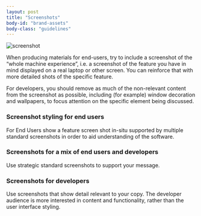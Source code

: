 ```yaml
---
layout: post
title: "Screenshots"
body-id: "brand-assets"
body-class: "guidelines"
---
```

<div class="p-strip">
  <div class="row">
    <div class="col-8">
      <img src="{{ site.assets_path }}2e62cdb4-desktop-developer-hero.png?w=600" alt="screenshot" />
      <p>When producing materials for end-users, try to include a screenshot of the “whole machine experience”, i.e. a screenshot of the feature you have in mind displayed on a real laptop or other screen. You can reinforce that with more detailed shots
        of the specific feature.</p>
      <p>For developers, you should remove as much of the non-relevant content from the screenshot as possible, including (for example) window decoration and wallpapers, to focus attention on the specific element being discussed.</p>
      <h3>Screenshot styling for end users</h3>
      <p>For End Users show a feature screen shot in-situ supported by multiple standard screenshots in order to aid understanding of the software.</p>
      <h3>Screenshots for a mix of end users and developers</h3>
      <p>Use strategic standard screenshots to support your message.</p>
      <h3>Screenshots for developers</h3>
      <p>Use screenshots that show detail relevant to your copy. The developer audience is more interested in content and functionality, rather than the user interface styling.</p>
    </div>
  </div>
</div>
